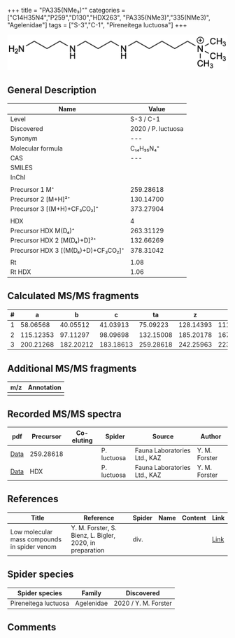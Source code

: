 +++
title = "PA335(NMe₃)⁺"
categories = ["C14H35N4","P259","D130","HDX263",
"PA335(NMe3)","335(NMe3)",
"Agelenidae"]
tags = ["S-3","C-1",
"Pireneitega luctuosa"]
+++

![](/img/PA335(NMe3).png)

## General Description

| Name                       | Value              |
|----------------------------|--------------------|
| Level                      | S-3 / C-1          |
| Discovered                 | 2020 / P. luctuosa |
| Synonym                    | ---                |
| Molecular formula          | C₁₄H₃₅N₄⁺                   |
| CAS                        | ---                |
| SMILES |   |
| InChI  |   |
|                            |                    |
| Precursor 1  M⁺         | 259.28618                   |
| Precursor 2 [M+H]²⁺       | 130.14700                   |
| Precursor 3 [(M+H)+CF₃CO₂]⁺               | 373.27904                   |
|                            |                    |
| HDX                        | 4                   |
| Precursor HDX    M(D₄)⁺   | 263.31129                   |
| Precursor HDX 2 [M(D₄)+D]²⁺ | 132.66269                   |
| Precursor HDX 3 [(M(D₄)+D)+CF₃CO₂]⁺           | 378.31042                   |
|                            |                    |
| Rt                         | 1.08                   |
| Rt HDX                     | 1.06                   |

## Calculated MS/MS fragments

| # | a         | b         | c         | ta        | z         | y         | tz        |
|---|-----------|-----------|-----------|-----------|-----------|-----------|-----------|
| 1 | 58.06568 | 40.05512 | 41.03913 | 75.09223 | 128.14393 | 111.11738 | 146.17830 |
| 2 | 115.12353 | 97.11297 | 98.09698 | 132.15008 | 185.20178 | 167.16740 | 203.23615 |
| 3 | 200.21268 | 182.20212 | 183.18613 | 259.28618 | 242.25963 | 223.21743 | 260.29400 |

## Additional MS/MS fragments

| m/z | Annotation |
|-----|------------|
|     |            |

## Recorded MS/MS spectra

| pdf                                             | Precursor | Co-eluting | Spider      | Source                       | Author        |
|-------------------------------------------------|-----------|------------|-------------|------------------------------|---------------|
| [Data](/pdf/P-luctuosa/259_PA335(NMe3)_Pl.pdf) | 259.28618  |           | P. luctuosa | Fauna Laboratories Ltd., KAZ | Y. M. Forster |
| [Data](/pdf/P-luctuosa/259_PA335(NMe3)_Pl_HDX.pdf) | HDX  |           | P. luctuosa | Fauna Laboratories Ltd., KAZ | Y. M. Forster |


## References

| Title | Reference | Spider | Name | Content | Link |
|-------|-----------|--------|------|---------|------|
| Low molecular mass compounds in spider venom      | Y. M. Forster, S. Bienz, L. Bigler, 2020, in preparation          | div.       |   |   | [Link](unknown) |

## Spider species

| Spider species     | Family     | Discovered           |
|--------------------|------------|----------------------|
| Pireneitega luctuosa | Agelenidae | 2020 / Y. M. Forster |


## Comments